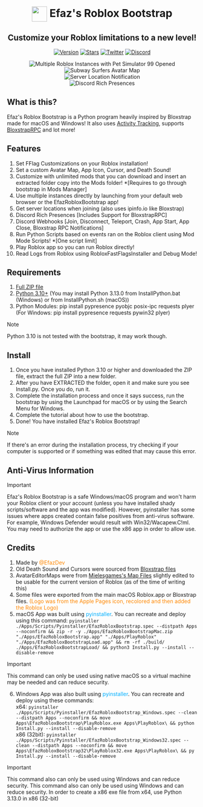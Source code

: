 <h1 align="center"><img align="center" src="https://github.com/EfazDev/roblox-bootstrap/blob/main/BootstrapImages/AppIcon.png?raw=true" width="40" height="40"> Efaz's Roblox Bootstrap</h1>
<h2 align="center">Customize your Roblox limitations to a new level!</h2>
<p align="center">
    <a href="https://github.com/EfazDev/roblox-bootstrap/releases/latest"><img src="https://img.shields.io/github/v/release/EfazDev/roblox-bootstrap?color=7a39fb" alt="Version"></a>
    <a href="https://github.com/EfazDev/roblox-bootstrap"><img src="https://img.shields.io/github/stars/EfazDev/roblox-bootstrap?style=plastic&label=%E2%AD%90%20Stars&color=ffff00" alt="Stars"></a>    
    <a href="https://twitter.efaz.dev"><img src="https://img.shields.io/twitter/follow/EfazDev?style=social&labelColor=00ffff&color=00ffff" alt="Twitter"></a>
    <a href="https://discord.efaz.dev"><img src="https://img.shields.io/discord/1099350065560166543?logo=discord&logoColor=white&label=discord&color=4d3dff" alt="Discord"></a>    
</p>
<p align="center">
    <img align="center" src="https://github.com/EfazDev/roblox-bootstrap/blob/main/BootstrapImages/MultipleInstances.png?raw=true" alt="Multiple Roblox Instances with Pet Simulator 99 Opened">
    <br>
    <img align="center" src="https://github.com/EfazDev/roblox-bootstrap/blob/main/BootstrapImages/AvatarEditor.png?raw=true" alt="Subway Surfers Avatar Map">
    <br>
    <img align="center" src="https://github.com/EfazDev/roblox-bootstrap/blob/main/BootstrapImages/ServerLocations.png?raw=true" alt="Server Location Notification">
    <br>
    <img align="center" src="https://github.com/EfazDev/roblox-bootstrap/blob/main/BootstrapImages/DiscordPresences.png?raw=true" alt="Discord Rich Presences">
</p>

## What is this?
Efaz's Roblox Bootstrap is a Python program heavily inspired by Bloxstrap made for macOS and Windows! It also uses [Activity Tracking](https://github.com/pizzaboxer/bloxstrap/wiki/What-is-activity-tracking%3F), supports [BloxstrapRPC](https://github.com/pizzaboxer/bloxstrap/wiki/Integrating-Bloxstrap-functionality-into-your-game) and lot more!

## Features
1. Set FFlag Customizations on your Roblox installation!
2. Set a custom Avatar Map, App Icon, Cursor, and Death Sound!
3. Customize with unlimited mods that you can download and insert an extracted folder copy into the Mods folder! *[Requires to go through bootstrap in Mods Manager]
4. Use multiple instances directly by launching from your default web browser or the EfazRobloxBootstrap app!
5. Get server locations when joining (also uses ipinfo.io like Bloxstrap)
6. Discord Rich Presences [Includes Support for BloxstrapRPC]
7. Discord Webhooks [Join, Disconnect, Teleport, Crash, App Start, App Close, Bloxstrap RPC Notifications]
8. Run Python Scripts based on events ran on the Roblox client using Mod Mode Scripts! *[One script limit]
9. Play Roblox app so you can run Roblox directly!
10. Read Logs from Roblox using RobloxFastFlagsInstaller and Debug Mode!

## Requirements
1. [Full ZIP file](https://github.com/EfazDev/roblox-bootstrap/archive/refs/heads/main.zip)
2. [Python 3.10+](https://www.python.org/downloads/) (You may install Python 3.13.0 from InstallPython.bat (Windows) or from InstallPython.sh (macOS))
3. Python Modules: pip install pypresence pyobjc posix-ipc requests plyer (For Windows: pip install pypresence requests pywin32 plyer)
> [!NOTE]
> Python 3.10 is not tested with the bootstrap, it may work though.

## Install
1. Once you have installed Python 3.10 or higher and downloaded the ZIP file, extract the full ZIP into a new folder.
2. After you have EXTRACTED the folder, open it and make sure you see Install.py. Once you do, run it.
2. Complete the installation process and once it says success, run the bootstrap by using the Launchpad for macOS or by using the Search Menu for Windows.
3. Complete the tutorial about how to use the bootstrap.
4. Done! You have installed Efaz's Roblox Bootstrap!
> [!NOTE]
> If there's an error during the installation process, try checking if your computer is supported or if something was edited that may cause this error.

## Anti-Virus Information
> [!IMPORTANT]
> Efaz's Roblox Bootstrap is a safe Windows/macOS program and won't harm your Roblox client or your account (unless you have installed shady scripts/software and the app was modified). However, pyinstaller has some issues where apps created contain false positives from anti-virus software. For example, Windows Defender would result with Win32/Wacapew.C!ml. You may need to authorize the app or use the x86 app in order to allow use.

## Credits
1. Made by <span style="color:#FF8700">@EfazDev</span>
2. Old Death Sound and Cursors were sourced from <span style="color:#FF5FFF">[Bloxstrap files](https://github.com/pizzaboxer/bloxstrap)</span>
3. AvatarEditorMaps were from <span style="color:#FF00FF">[Mielesgames's Map Files](https://github.com/Mielesgames/RobloxAvatarEditorMaps)</span> slightly edited to be usable for the current version of Roblox (as of the time of writing this)
4. Some files were exported from the main macOS Roblox.app or Bloxstrap files. <span style="color:#FF8700">(Logo was from the Apple Pages icon, recolored and then added the Roblox Logo)</span>
5. macOS App was built using <span style="color:#00AFFF">pyinstaller</span>. You can recreate and deploy using this command: `pyinstaller ./Apps/Scripts/Pyinstaller/EfazRobloxBootstrap.spec --distpath Apps --noconfirm && zip -r -y ./Apps/EfazRobloxBootstrapMac.zip "./Apps/EfazRobloxBootstrap.app" "./Apps/PlayRoblox" "./Apps/EfazRobloxBootstrapLoad.app" && rm -rf ./build/ ./Apps/EfazRobloxBootstrapLoad/ && python3 Install.py --install --disable-remove`
> [!IMPORTANT]
> This command can only be used using native macOS so a virtual machine may be needed and can reduce security.

6. Windows App was also built using <span style="color:#00AFFF">pyinstaller</span>. You can recreate and deploy using these commands: <br>
x64: `pyinstaller ./Apps/Scripts/Pyinstaller/EfazRobloxBootstrap_Windows.spec --clean --distpath Apps --noconfirm && move Apps\EfazRobloxBootstrap\PlayRoblox.exe Apps\PlayRoblox\ && python Install.py --install --disable-remove`<br>
x86 (32bit): `pyinstaller ./Apps/Scripts/Pyinstaller/EfazRobloxBootstrap_Windows32.spec --clean --distpath Apps --noconfirm && move Apps\EfazRobloxBootstrap32\PlayRoblox32.exe Apps\PlayRoblox\ && py Install.py --install --disable-remove`<br>
> [!IMPORTANT]
> This command also can only be used using Windows and can reduce security. This command also can only be used using Windows and can reduce security. In order to create a x86 exe file from x64, use Python 3.13.0 in x86 (32-bit)